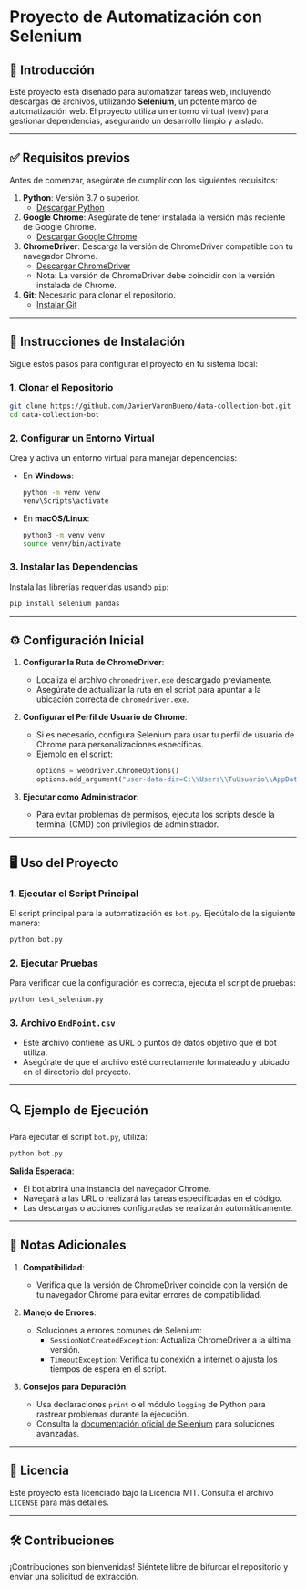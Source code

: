 # Proyecto de Automatización con Selenium

## 📖 Introducción
Este proyecto está diseñado para automatizar tareas web, incluyendo descargas de archivos, utilizando **Selenium**, un potente marco de automatización web. El proyecto utiliza un entorno virtual (`venv`) para gestionar dependencias, asegurando un desarrollo limpio y aislado.

---

## ✅ Requisitos previos
Antes de comenzar, asegúrate de cumplir con los siguientes requisitos:

1. **Python**: Versión 3.7 o superior.
   - [Descargar Python](https://www.python.org/downloads/)
2. **Google Chrome**: Asegúrate de tener instalada la versión más reciente de Google Chrome.
   - [Descargar Google Chrome](https://www.google.com/chrome/)
3. **ChromeDriver**: Descarga la versión de ChromeDriver compatible con tu navegador Chrome.
   - [Descargar ChromeDriver](https://chromedriver.chromium.org/downloads)
   - Nota: La versión de ChromeDriver debe coincidir con la versión instalada de Chrome.
4. **Git**: Necesario para clonar el repositorio.
   - [Instalar Git](https://git-scm.com/)

---

## 🚀 Instrucciones de Instalación

Sigue estos pasos para configurar el proyecto en tu sistema local:

### 1. Clonar el Repositorio
```bash
git clone https://github.com/JavierVaronBueno/data-collection-bot.git
cd data-collection-bot
```

### 2. Configurar un Entorno Virtual
Crea y activa un entorno virtual para manejar dependencias:
- En **Windows**:
  ```bash
  python -m venv venv
  venv\Scripts\activate
  ```
- En **macOS/Linux**:
  ```bash
  python3 -m venv venv
  source venv/bin/activate
  ```

### 3. Instalar las Dependencias
Instala las librerías requeridas usando `pip`:
```bash
pip install selenium pandas
```

---

## ⚙️ Configuración Inicial

1. **Configurar la Ruta de ChromeDriver**:
   - Localiza el archivo `chromedriver.exe` descargado previamente.
   - Asegúrate de actualizar la ruta en el script para apuntar a la ubicación correcta de `chromedriver.exe`.

2. **Configurar el Perfil de Usuario de Chrome**:
   - Si es necesario, configura Selenium para usar tu perfil de usuario de Chrome para personalizaciones específicas.
   - Ejemplo en el script:
     ```python
     options = webdriver.ChromeOptions()
     options.add_argument("user-data-dir=C:\\Users\\TuUsuario\\AppData\\Local\\Google\\Chrome\\User Data")
     ```

3. **Ejecutar como Administrador**:
   - Para evitar problemas de permisos, ejecuta los scripts desde la terminal (CMD) con privilegios de administrador.

---

## 🖥️ Uso del Proyecto

### 1. Ejecutar el Script Principal
El script principal para la automatización es `bot.py`. Ejecútalo de la siguiente manera:
```bash
python bot.py
```

### 2. Ejecutar Pruebas
Para verificar que la configuración es correcta, ejecuta el script de pruebas:
```bash
python test_selenium.py
```

### 3. Archivo `EndPoint.csv`
- Este archivo contiene las URL o puntos de datos objetivo que el bot utiliza.
- Asegúrate de que el archivo esté correctamente formateado y ubicado en el directorio del proyecto.

---

## 🔍 Ejemplo de Ejecución

Para ejecutar el script `bot.py`, utiliza:
```bash
python bot.py
```

**Salida Esperada**:
- El bot abrirá una instancia del navegador Chrome.
- Navegará a las URL o realizará las tareas especificadas en el código.
- Las descargas o acciones configuradas se realizarán automáticamente.

---

## 📌 Notas Adicionales

1. **Compatibilidad**:
   - Verifica que la versión de ChromeDriver coincide con la versión de tu navegador Chrome para evitar errores de compatibilidad.

2. **Manejo de Errores**:
   - Soluciones a errores comunes de Selenium:
     - `SessionNotCreatedException`: Actualiza ChromeDriver a la última versión.
     - `TimeoutException`: Verifica tu conexión a internet o ajusta los tiempos de espera en el script.

3. **Consejos para Depuración**:
   - Usa declaraciones `print` o el módulo `logging` de Python para rastrear problemas durante la ejecución.
   - Consulta la [documentación oficial de Selenium](https://www.selenium.dev/documentation/) para soluciones avanzadas.

---

## 📜 Licencia
Este proyecto está licenciado bajo la Licencia MIT. Consulta el archivo `LICENSE` para más detalles.

---

## 🛠️ Contribuciones
¡Contribuciones son bienvenidas! Siéntete libre de bifurcar el repositorio y enviar una solicitud de extracción.
